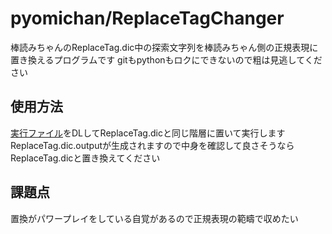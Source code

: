 # pyomichan/ReplaceTagChanger
棒読みちゃんのReplaceTag.dic中の探索文字列を棒読みちゃん側の正規表現に置き換えるプログラムです
gitもpythonもロクにできないので粗は見逃してください
## 使用方法
[実行ファイル](https://github.com/MitsuAma/pyomichan/blob/master/dist/ReplaceTagChanger.exe)をDLしてReplaceTag.dicと同じ階層に置いて実行します
ReplaceTag.dic.outputが生成されますので中身を確認して良さそうならReplaceTag.dicと置き換えてください
## 課題点
置換がパワープレイをしている自覚があるので正規表現の範疇で収めたい
